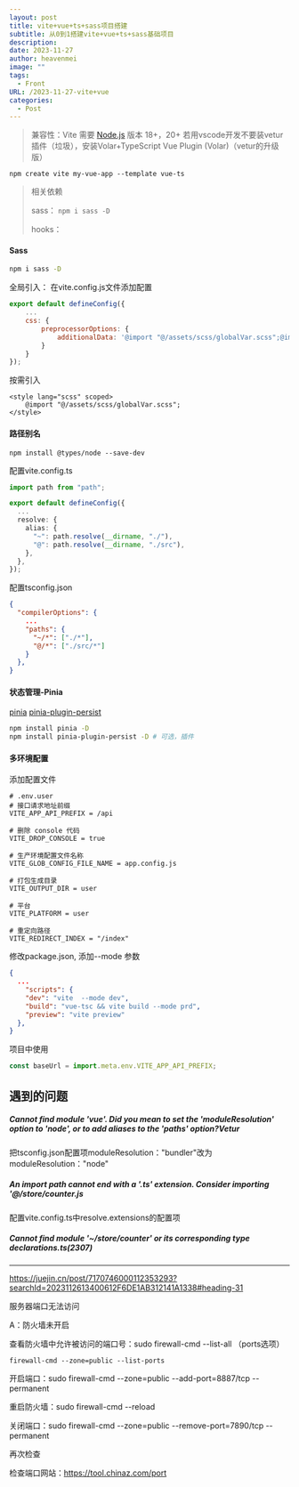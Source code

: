 ```yaml
---
layout: post
title: vite+vue+ts+sass项目搭建
subtitle: 从0到1搭建vite+vue+ts+sass基础项目
description: 
date: 2023-11-27
author: heavenmei
image: ""
tags:
  - Front
URL: /2023-11-27-vite+vue
categories:
  - Post
---
```




> 兼容性：Vite 需要 [Node.js](https://nodejs.org/en/) 版本 18+，20+
> 若用vscode开发不要装vetur插件（垃圾），安装Volar+TypeScript Vue Plugin (Volar)（vetur的升级版）

```shell
npm create vite my-vue-app --template vue-ts
```



> 相关依赖
>
> sass： `npm i sass -D`
>
> hooks： 

#### Sass

```bash
npm i sass -D
```

全局引入： 在vite.config.js文件添加配置

```js
export default defineConfig({
    ...
    css: {
        preprocessorOptions: {
            additionalData: '@import "@/assets/scss/globalVar.scss";@import "@/assets/scss/globalMixin.scss";'
        }
    }
});
```

按需引入

```vue
<style lang="scss" scoped>
    @import "@/assets/scss/globalVar.scss";
</style>
```



#### 路径别名

```shell
npm install @types/node --save-dev
```

配置vite.config.ts

```ts
import path from "path";

export default defineConfig({
  ...
  resolve: {
    alias: {
      "~": path.resolve(__dirname, "./"),
      "@": path.resolve(__dirname, "./src"),
    },
  },
});

```

配置tsconfig.json

```json
{
  "compilerOptions": {
    ...
    "paths": {
      "~/*": ["./*"],
      "@/*": ["./src/*"]
    }
  },
}
```



#### 状态管理-Pinia

[pinia](https://pinia.vuejs.org/zh/)
[pinia-plugin-persist](https://seb-l.github.io/pinia-plugin-persist/)

```bash
npm install pinia -D
npm install pinia-plugin-persist -D # 可选，插件
```



#### 多环境配置

添加配置文件

```shell
# .env.user
# 接口请求地址前缀
VITE_APP_API_PREFIX = /api

# 删除 console 代码
VITE_DROP_CONSOLE = true

# 生产环境配置文件名称
VITE_GLOB_CONFIG_FILE_NAME = app.config.js

# 打包生成目录
VITE_OUTPUT_DIR = user

# 平台
VITE_PLATFORM = user

# 重定向路径
VITE_REDIRECT_INDEX = "/index"

```

修改package.json, 添加--mode 参数

```json
{
  ...
	"scripts": {
    "dev": "vite  --mode dev",
    "build": "vue-tsc && vite build --mode prd",
    "preview": "vite preview"
  },
}
```

项目中使用

```js
const baseUrl = import.meta.env.VITE_APP_API_PREFIX;
```



## 遇到的问题

##### Cannot find module 'vue'. Did you mean to set the 'moduleResolution' option to 'node', or to add aliases to the 'paths' option?Vetur

把tsconfig.json配置项moduleResolution："bundler"改为 moduleResolution："node"



##### An import path cannot end with a '.ts' extension. Consider importing '@/store/counter.js

配置vite.config.ts中resolve.extensions的配置项

##### Cannot find module '~/store/counter' or its corresponding type declarations.ts(2307)

****



https://juejin.cn/post/7170746000112353293?searchId=2023112613400612F6DE1AB312141A1338#heading-31



服务器端口无法访问

A：防火墙未开启

查看防火墙中允许被访问的端口号：sudo firewall-cmd --list-all （ports选项）

`firewall-cmd --zone=public --list-ports`

开启端口：sudo firewall-cmd --zone=public --add-port=8887/tcp --permanent

重启防火墙：sudo firewall-cmd --reload

关闭端口：sudo firewall-cmd --zone=public --remove-port=7890/tcp --permanent 

再次检查

检查端口网站：https://tool.chinaz.com/port